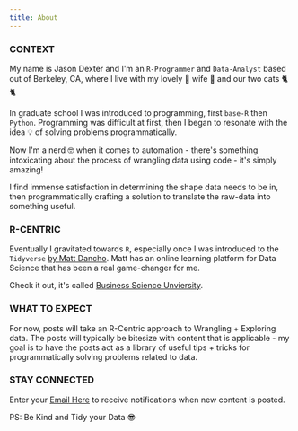 ```yaml
---
title: About
---
```


### CONTEXT

My name is Jason Dexter and I'm an `R-Programmer` and `Data-Analyst` based out of Berkeley, CA, where I live with my lovely 💃 wife 💃 and our two cats 🐈 🐈

In graduate school I was introduced to programming, first `base-R` then `Python`. Programming was difficult at first, then I began to resonate with the idea 💡 of solving problems programmatically.

Now I'm a nerd 🤓 when it comes to automation - there's something intoxicating about the process of wrangling data using code - it's simply amazing! 

I find immense satisfaction in determining the shape data needs to be in, then programmatically crafting a solution to translate the raw-data into something useful.


### R-CENTRIC

Eventually I gravitated towards `R`, especially once I was introduced to the `Tidyverse` [by Matt Dancho](https://www.linkedin.com/in/mattdancho/). Matt has an online learning platform for Data Science that has been a real game-changer for me.

Check it out, it's called [Business Science Unviersity](http://bit.ly/2Z9SHsd).  


### WHAT TO EXPECT

For now, posts will take an R-Centric approach to Wrangling + Exploring data. The posts will typically be bitesize with content that is applicable - my goal is to have the posts act as a library of useful tips + tricks for programmatically solving problems related to data.

### STAY CONNECTED

Enter your [Email Here](https://tinyletter.com/dexters-analytics) to receive notifications when new content is posted.<br/>  
   
PS: Be Kind and Tidy your Data 😎